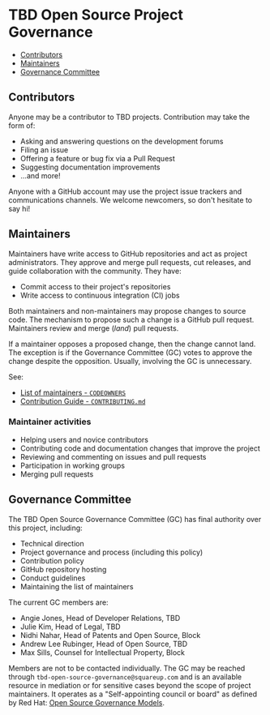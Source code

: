 <div  class="prose prose-pink">

# TBD Open Source Project Governance

<!-- TOC -->

* [Contributors](#contributors)
* [Maintainers](#maintainers)
* [Governance Committee](#governance-committee)

<!-- /TOC -->

## Contributors

Anyone may be a contributor to TBD projects. Contribution may take the form of:

* Asking and answering questions on the development forums
* Filing an issue
* Offering a feature or bug fix via a Pull Request
* Suggesting documentation improvements
* ...and more!

Anyone with a GitHub account may use the project issue trackers and communications channels. We welcome newcomers, so don't hesitate to say hi!

## Maintainers

Maintainers have write access to GitHub repositories and act as project administrators. They approve and merge pull requests, cut releases, and guide collaboration with the community. They have:

* Commit access to their project's repositories
* Write access to continuous integration (CI) jobs

Both maintainers and non-maintainers may propose changes to 
source code. The mechanism to propose such a change is a GitHub pull request. Maintainers review and merge (_land_) pull requests.

If a maintainer opposes a proposed change, then the change cannot land. The exception is if the Governance Committee (GC) votes to approve the change despite the opposition. Usually, involving the GC is unnecessary.

See:

* [List of maintainers - `CODEOWNERS`](https://github.com/TBD54566975/dwn-sdk-js/blob/main/CODEOWNERS)
* [Contribution Guide - `CONTRIBUTING.md`](https://github.com/TBD54566975/dwn-sdk-js/blob/main/CONTRIBUTING.md)

### Maintainer activities

* Helping users and novice contributors
* Contributing code and documentation changes that improve the project
* Reviewing and commenting on issues and pull requests
* Participation in working groups
* Merging pull requests

## Governance Committee

The TBD Open Source Governance Committee (GC) has final authority over this project, including:

* Technical direction
* Project governance and process (including this policy)
* Contribution policy
* GitHub repository hosting
* Conduct guidelines
* Maintaining the list of maintainers

The current GC members are:

* Angie Jones, Head of Developer Relations, TBD
* Julie Kim, Head of Legal, TBD
* Nidhi Nahar, Head of Patents and Open Source, Block
* Andrew Lee Rubinger, Head of Open Source, TBD
* Max Sills, Counsel for Intellectual Property, Block

Members are not to be contacted individually. The GC may be reached through `tbd-open-source-governance@squareup.com` and is an available resource in mediation or for sensitive cases beyond the scope of project maintainers. It operates as a "Self-appointing council or board" as defined by Red Hat: [Open Source Governance Models](https://www.redhat.com/en/blog/understanding-open-source-governance-models).

</div>
